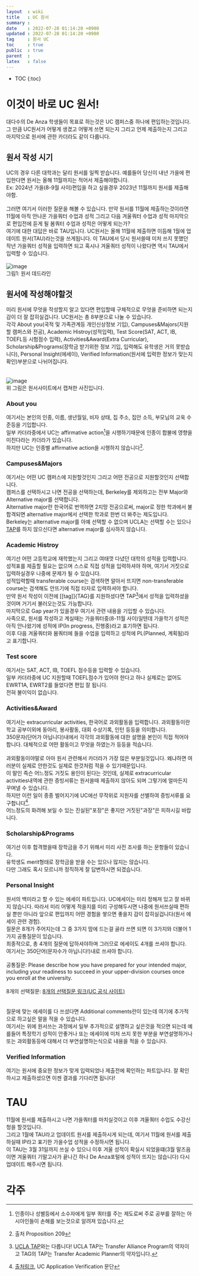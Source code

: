 ```yaml
---
layout  : wiki
title   : UC 원서
summary : 
date    : 2022-07-28 01:14:20 +0900
updated : 2022-07-28 01:14:20 +0900
tag     : 원서 UC
toc     : true
public  : true
parent  : 
latex   : false
---
```

* TOC
{:toc}

# 이것이 바로 UC 원서! 
대다수의 De Anza 학생들이 목표로 하는것은 UC 캠퍼스중 하나에 편입하는것입니다. 그 만큼 UC원서가 어떻게 생겼고 어떻게 쓰면 되는지 그리고 언제 제출하는지 그리고 마지막으로 원서에 관한 카더라도 같이 다룹니다.  

## 원서 작성 시기
UC의 경우 다른 대학과는 달리 원서를 일찍 받습니다. 예를들어 당신이 내년 가을에 편입한다면 원서는 올해 11월까지는 적어서 제출해야합니다.  
Ex: 2024년 가을(8-9월 사이)편입을 하고 싶을경우 2023년 11월까지 원서를 제출해야함.  
<br/>
그러면 여기서 이러한 질문을 해볼 수 있습니다. 만약 원서를 11월에 제출하는것이라면 11월에 아직 안나온 가을쿼터 수업과 성적 그리고 다음 겨울쿼터 수업과 성적 마지막으로 편입전에 듣게 될 봄쿼터 수업과 성적은 어떻게 되는가?  
여기에 대한 대답은 바로 TAU입니다. UC원서는 올해 11월에 제출하면 이듬해 1월에 업데이트 원서(TAU)라는것을 쓰게됩니다. 이 TAU에서 당시 원서쓸때 미처 쓰지 못했던 작년 가을쿼터 성적을 입력하면 되고 혹시나 겨울쿼터 성적이 나왔다면 역시 TAU에서 입력할 수 있습니다.  
<br/>
![image](https://user-images.githubusercontent.com/108209464/182030167-45e4d537-8138-4e89-be10-f098a73d3ba2.png)  
그림1: 원서 데드라인  

## 원서에 작성해야할것
미리 원서에 무엇을 작성할지 알고 있다면 편입할때 구체적으로 무엇을 준비하면 되는지 감이 더 잘 잡히실겁니다. UC원서는 총 8부분으로 나눌 수 있습니다.  
각각 About you(국적 및 가족관계등 개인신상정보 기입), Campuses&Majors(지원할 캠퍼스와 전공), Academic Histroy(성적입력), Test Score(SAT, ACT, IB, TOEFL등 시험점수 입력), Activities&Award(Extra Curricular), Scholarship&Programs(장학금 받기위한 정보 기입, 입력해도 유학생은 거의 못받습니다), Personal Insight(에세이), Verified Information(원서에 입력한 정보가 맞는지 확인)부분으로 나뉘어집니다.  
<br/><br/>
![image](https://user-images.githubusercontent.com/108209464/182030540-2f50d49b-c12b-4c1e-b792-2c85d3c92b3a.png)  
위 그림은 원서사이트에서 캡쳐한 사진입니다.  

 ### About you
여기서는 본인의 인종, 이름, 생년월일, 비자 상태, 집 주소, 집안 소득, 부모님의 교욱 수준등을 기입합니다.  
일부 카더라중에서 UC는 affirmative action[^1]을 시행하기때문에 인종이 합불에 영향을 미친다라는 카더라가 있습니다.  
하지만 UC는 인종별 affirmative action을 시행하지 않습니다[^2].

### Campuses&Majors
여기서는 어떤 UC 캠퍼스에 지원할것인지 그리고 어떤 전공으로 지원할것인지 선택합니다.  
캠퍼스를 선택하시고 나면 전공을 선택하는데, Berkeley를 제외하고는 전부 Major와 Alternative major를 선택합니다.  
Alternative major란 한국어로 번역하면 2지망 전공으로써, major로 정한 학과에서 불합격되면 alternative major에서 선택한 학과로 한번 더 봐주는 제도입니다.  
Berkeley는 alternative major를 아예 선택할 수 없으며 UCLA는 선택할 수는 있으나 [TAP](https://admission.ucla.edu/apply/transfer/ucla-transfer-alliance-program)를 하지 않으신다면 alternative major를 심사하지 않습니다.

### Academic Histroy
여기선 어떤 고등학교에 재학했는지 그리고 여태껏 다녔던 대학의 성적을 입력합니다.  
성적표를 제출할 필요는 없으며 스스로 직접 성적을 입력하셔야 하며, 여기서 거짓으로 입력하실경우 나중에 문제가 될 수 있습니다.  
성적입력할때 transferable course는 검색하면 알아서 뜨지면 non-transferable course는 검색해도 안뜨기에 직접 타자로 입력하셔야 합니다.  
만약 원서 작성이 이전에 [[tag]]{TAG}를 지원하셨다면 TAP[^3]에서 성적을 입력하셨을것이며 거기서 불러오는것도 가능합니다.  
마지막으로 Gap year가 있을경우 여기서 관련 내용을 기입할 수 있습니다.  
사족으로, 원서를 작성하고 계실때는 가을쿼터중(8-11월 사이)일텐데 가을학기 성적은 아직 안나왔기에 성적에 IP(In progress, 진행중)라고 표기하면 됩니다.  
이후 다음 겨울쿼터와 봄쿼터에 들을 수업을 입력하고 성적에 PL(Planned, 계획됨)라고 표기합니다.  

### Test score
여기서는 SAT, ACT, IB, TOEFL 점수등을 입력할 수 있습니다.  
일부 카더라중에 UC 지원할때 TOEFL점수가 있어야 한다고 하나 실제로는 없어도 EWRT1A, EWRT2를 들었다면 편입 잘 됩니다.  
전혀 불이익이 없습니다.  

### Activities&Award
여기서는 extracurricular activities, 한국어로 과외활동을 입력합니다. 과외활동이란 학교 공부이외에 동아리, 봉사활동, 대회 수상기록, 인턴 등등을 의미합니다.  
350문자(단어가 아닙니다)내에서 각각의 과외활동에 대한 설명을 본인이 직접 적어야합니다. 대체적으로 어떤 활동이고 무엇을 하였는가 등등을 적습니다.  
<br/>
과외활동이야말로 아마 원서 관련해서 카더라가 가장 많은 부분일것입니다. 왜냐하면 여러분이 실제로 안한것도 실제로 한것처럼 적을 수 있기때문입니다.  
이 말인 즉슨 어느정도 거짓도 용인이 된다는 것인데, 실제로 extracurricular activities내역에 관한 증빙서류는 원서쓸때 제출하지 않아도 되며 그렇기에 얼마든지 꾸며낼 수 있습니다.  
하지만 이런 일이 종종 벌어지기에 UC에선 무작위로 지원자를 선별하여 증빙서류를 요구합니다[^4].  
어느정도의 화려해 보일 수 있는 진실된"포장"은 좋지만 거짓된"과장"은 피하시길 바랍니다.  

### Scholarship&Programs
여기선 이후 합격했을때 장학금을 주기 위해서 미리 사전 조사를 하는 문항들이 있습니다.  
유학생도 merit형태로 장학금을 받을 수는 있으나 많지는 않습니다.  
다만 그래도 혹시 모르니까 정직하게 잘 답변하시면 되겠습니다.  

### Personal Insight
원서의 백미라고 할 수 있는 에세이 파트입니다. UC에세이는 미리 정해져 있고 잘 바뀌지 않습니다. 
따라서 미리 어떻게 적을지를 미리 구성해두시면 나중에 원서쓰실때 편하실 뿐만 아니라 앞으로 편입까지 어떤 경험을 쌓으면 좋을지 감이 잡히실겁니다(원서 에세이 관련 경험).  
질문은 8개가 주어지는데 그 중 3가지 맘에 드는걸 골라 쓰면 되면 이 3가지와 더불어 1가지 공통질문이 있습니다.  
최종적으로, 총 4개의 질문에 답하셔야하며 그러므로 에세이도 4개를 쓰셔야 합니다.  
여기서는 350단어(문자수가 아닙니다!)내로 쓰셔야 합니다.  
<br/>
공통질문: Please describe how you have prepared for your intended major, including your readiness to succeed in your upper-division courses once you enroll at the university.  
<br/>
8개의 선택질문: [8개의 선택질문 링크(UC 공식 사이트)](https://admission.universityofcalifornia.edu/how-to-apply/applying-as-a-freshman/personal-insight-questions.html)  
<br/><br/>
질문에 맞는 에세이를 다 쓰셨다면 Additional comments란이 있는데 여기에 추가적으로 하고싶은 말을 적을 수 있습니다.  
여기서는 위에 원서쓰는 과정에서 일부 추가적으로 설명하고 싶은것을 적으면 되는데 예를들어 특정학기 성적이 안좋거나 또는 에세이에 미처 쓰지 못한 부분을 부연설명하거나 또는 과외활동등에 대해서 더 부연설명하는식으로 내용을 적을 수 있습니다.  

### Verified Information
여기는 원서에 중요한 정보가 맞게 입력되었나 제출전에 확인하는 파트입니다. 잘 확인하시고 제출하셨으면 이젠 결과를 기다리면 됩니다!

# TAU
11월에 원서를 제출하시고 나면 가을쿼터를 마치실것이고 이후 겨울쿼터 수업도 수강신청을 할것입니다.  
그리고 1월에 TAU라고 업데이트 원서를 제출하시게 되는데, 여기서 11월에 원서를 제출하실때 IP라고 표기한 가을수업 성적을 수정하시면 됩니다.  
이 TAU는 3월 31일까지 쓰실 수 있으니 이후 겨울 성적이 확실시 되었을떄(3월 말즈음이면 겨울쿼터 기말고사가 끝나긴 하나 De Anza포털에 성적이 뜨지는 않습니다) 다시 업데이트 해주시면 됩니다.  

# 각주
[^1]: 인종이나 성별등에서 소수자에게 일부 쿼터를 주는 제도로써 주로 공부를 잘하는 아시아인들이 손해를 보는것으로 알려져 있습니다.  
[^2]: 출처 Proposition 209  
[^3]: [UCLA TAP](https://admission.ucla.edu/apply/transfer/ucla-transfer-alliance-program)와는 다릅니다! UCLA TAP는 Transfer Alliance Program의 약자이고 TAG의 TAP는 Transfer Academic Planner의 약자입니다.  
[^4]: [출처링크](https://mailchi.mp/ucop/uc-counselors-and-advisers-bulletin-november-2021), UC Application Verification 문단  
